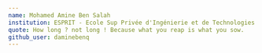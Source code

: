 ```yaml
---
name: Mohamed Amine Ben Salah
institution: ESPRIT - Ecole Sup Privée d'Ingénierie et de Technologies
quote: How long ? not long ! Because what you reap is what you sow.
github_user: daminebenq
---
```

